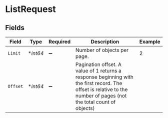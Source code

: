 # ListRequest


## Fields

| Field                                                                                                                                                              | Type                                                                                                                                                               | Required                                                                                                                                                           | Description                                                                                                                                                        | Example                                                                                                                                                            |
| ------------------------------------------------------------------------------------------------------------------------------------------------------------------ | ------------------------------------------------------------------------------------------------------------------------------------------------------------------ | ------------------------------------------------------------------------------------------------------------------------------------------------------------------ | ------------------------------------------------------------------------------------------------------------------------------------------------------------------ | ------------------------------------------------------------------------------------------------------------------------------------------------------------------ |
| `Limit`                                                                                                                                                            | **int64*                                                                                                                                                           | :heavy_minus_sign:                                                                                                                                                 | Number of objects per page.                                                                                                                                        | 2                                                                                                                                                                  |
| `Offset`                                                                                                                                                           | **int64*                                                                                                                                                           | :heavy_minus_sign:                                                                                                                                                 | Pagination offset. A value of 1 returns a response beginning with the first record. The offset is relative to the number of pages (not the total count of objects) |                                                                                                                                                                    |